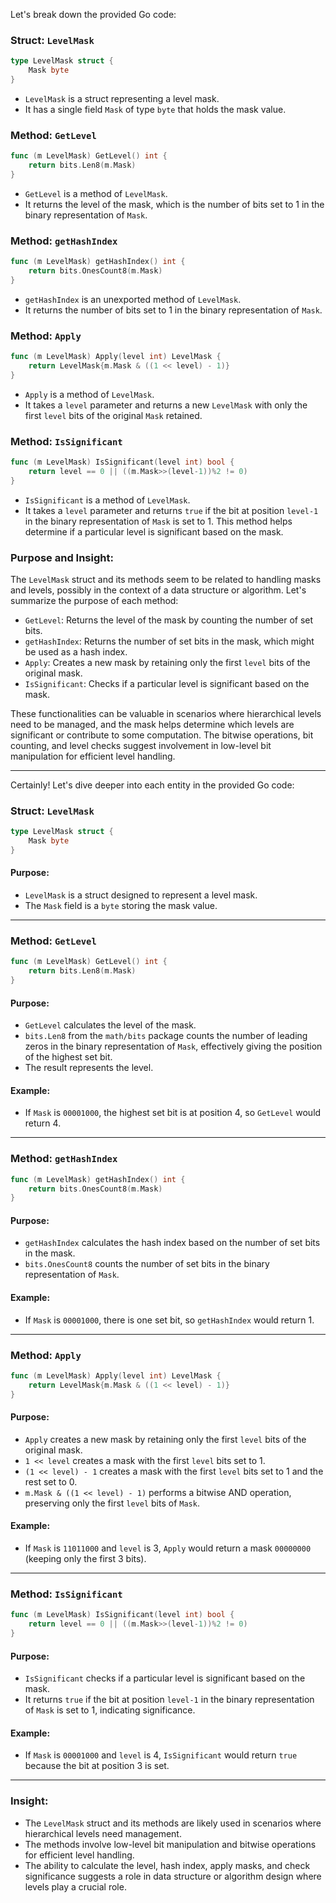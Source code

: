 Let's break down the provided Go code:

### Struct: `LevelMask`

```go
type LevelMask struct {
	Mask byte
}
```

- `LevelMask` is a struct representing a level mask.
- It has a single field `Mask` of type `byte` that holds the mask value.

### Method: `GetLevel`

```go
func (m LevelMask) GetLevel() int {
    return bits.Len8(m.Mask)
}
```

- `GetLevel` is a method of `LevelMask`.
- It returns the level of the mask, which is the number of bits set to 1 in the binary representation of `Mask`.

### Method: `getHashIndex`

```go
func (m LevelMask) getHashIndex() int {
    return bits.OnesCount8(m.Mask)
}
```

- `getHashIndex` is an unexported method of `LevelMask`.
- It returns the number of bits set to 1 in the binary representation of `Mask`.

### Method: `Apply`

```go
func (m LevelMask) Apply(level int) LevelMask {
    return LevelMask{m.Mask & ((1 << level) - 1)}
}
```

- `Apply` is a method of `LevelMask`.
- It takes a `level` parameter and returns a new `LevelMask` with only the first `level` bits of the original `Mask` retained.

### Method: `IsSignificant`

```go
func (m LevelMask) IsSignificant(level int) bool {
    return level == 0 || ((m.Mask>>(level-1))%2 != 0)
}
```

- `IsSignificant` is a method of `LevelMask`.
- It takes a `level` parameter and returns `true` if the bit at position `level-1` in the binary representation of `Mask` is set to 1. This method helps determine if a particular level is significant based on the mask.

### Purpose and Insight:

The `LevelMask` struct and its methods seem to be related to handling masks and levels, possibly in the context of a data structure or algorithm. Let's summarize the purpose of each method:

- `GetLevel`: Returns the level of the mask by counting the number of set bits.
- `getHashIndex`: Returns the number of set bits in the mask, which might be used as a hash index.
- `Apply`: Creates a new mask by retaining only the first `level` bits of the original mask.
- `IsSignificant`: Checks if a particular level is significant based on the mask.

These functionalities can be valuable in scenarios where hierarchical levels need to be managed, and the mask helps determine which levels are significant or contribute to some computation. The bitwise operations, bit counting, and level checks suggest involvement in low-level bit manipulation for efficient level handling.

***


Certainly! Let's dive deeper into each entity in the provided Go code:

### Struct: `LevelMask`

```go
type LevelMask struct {
	Mask byte
}
```

#### Purpose:
- `LevelMask` is a struct designed to represent a level mask.
- The `Mask` field is a `byte` storing the mask value.

---

### Method: `GetLevel`

```go
func (m LevelMask) GetLevel() int {
    return bits.Len8(m.Mask)
}
```

#### Purpose:
- `GetLevel` calculates the level of the mask.
- `bits.Len8` from the `math/bits` package counts the number of leading zeros in the binary representation of `Mask`, effectively giving the position of the highest set bit.
- The result represents the level.

#### Example:
- If `Mask` is `00001000`, the highest set bit is at position 4, so `GetLevel` would return 4.

---

### Method: `getHashIndex`

```go
func (m LevelMask) getHashIndex() int {
    return bits.OnesCount8(m.Mask)
}
```

#### Purpose:
- `getHashIndex` calculates the hash index based on the number of set bits in the mask.
- `bits.OnesCount8` counts the number of set bits in the binary representation of `Mask`.

#### Example:
- If `Mask` is `00001000`, there is one set bit, so `getHashIndex` would return 1.

---

### Method: `Apply`

```go
func (m LevelMask) Apply(level int) LevelMask {
    return LevelMask{m.Mask & ((1 << level) - 1)}
}
```

#### Purpose:
- `Apply` creates a new mask by retaining only the first `level` bits of the original mask.
- `1 << level` creates a mask with the first `level` bits set to 1.
- `(1 << level) - 1` creates a mask with the first `level` bits set to 1 and the rest set to 0.
- `m.Mask & ((1 << level) - 1)` performs a bitwise AND operation, preserving only the first `level` bits of `Mask`.

#### Example:
- If `Mask` is `11011000` and `level` is 3, `Apply` would return a mask `00000000` (keeping only the first 3 bits).

---

### Method: `IsSignificant`

```go
func (m LevelMask) IsSignificant(level int) bool {
    return level == 0 || ((m.Mask>>(level-1))%2 != 0)
}
```

#### Purpose:
- `IsSignificant` checks if a particular level is significant based on the mask.
- It returns `true` if the bit at position `level-1` in the binary representation of `Mask` is set to 1, indicating significance.

#### Example:
- If `Mask` is `00001000` and `level` is 4, `IsSignificant` would return `true` because the bit at position 3 is set.

---

### Insight:
- The `LevelMask` struct and its methods are likely used in scenarios where hierarchical levels need management.
- The methods involve low-level bit manipulation and bitwise operations for efficient level handling.
- The ability to calculate the level, hash index, apply masks, and check significance suggests a role in data structure or algorithm design where levels play a crucial role.
